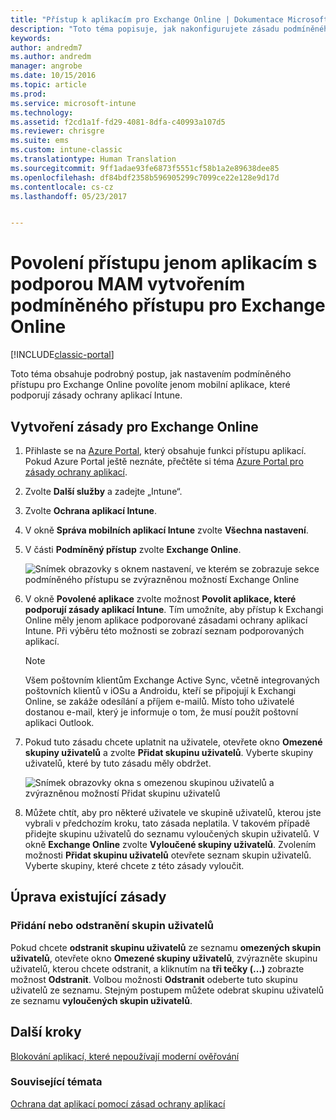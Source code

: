 ```yaml
---
title: "Přístup k aplikacím pro Exchange Online | Dokumentace Microsoftu"
description: "Toto téma popisuje, jak nakonfigurujete zásadu podmíněného přístupu pro aplikace MAM."
keywords: 
author: andredm7
ms.author: andredm
manager: angrobe
ms.date: 10/15/2016
ms.topic: article
ms.prod: 
ms.service: microsoft-intune
ms.technology: 
ms.assetid: f2cd1a1f-fd29-4081-8dfa-c40993a107d5
ms.reviewer: chrisgre
ms.suite: ems
ms.custom: intune-classic
ms.translationtype: Human Translation
ms.sourcegitcommit: 9ff1adae93fe6873f5551cf58b1a2e89638dee85
ms.openlocfilehash: df84bdf2358b596905299c7099ce22e128e9d17d
ms.contentlocale: cs-cz
ms.lasthandoff: 05/23/2017


---
```


# <a name="create-an-exchange-online-conditional-access-to-only-allow-apps-supported-by-mam"></a>Povolení přístupu jenom aplikacím s podporou MAM vytvořením podmíněného přístupu pro Exchange Online

[!INCLUDE[classic-portal](../includes/classic-portal.md)]

Toto téma obsahuje podrobný postup, jak nastavením podmíněného přístupu pro Exchange Online povolíte jenom mobilní aplikace, které podporují zásady ochrany aplikací Intune.


## <a name="create-an-exchange-online-policy"></a>Vytvoření zásady pro Exchange Online
1.  Přihlaste se na [Azure Portal](https://portal.azure.com), který obsahuje funkci přístupu aplikací. Pokud Azure Portal ještě neznáte, přečtěte si téma [Azure Portal pro zásady ochrany aplikací](azure-portal-for-microsoft-intune-mam-policies.md).

2.  Zvolte **Další služby** a zadejte „Intune“.

3.  Zvolte **Ochrana aplikací Intune**.

4.  V okně **Správa mobilních aplikací Intune** zvolte **Všechna nastavení**.

5.  V části **Podmíněný přístup** zvolte **Exchange Online**.

    ![Snímek obrazovky s oknem nastavení, ve kterém se zobrazuje sekce podmíněného přístupu se zvýrazněnou možností Exchange Online](../media/MAM-conditional-access-1.png)

6. V okně **Povolené aplikace** zvolte možnost **Povolit aplikace, které podporují zásady aplikací Intune**. Tím umožníte, aby přístup k Exchangi Online měly jenom aplikace podporované zásadami ochrany aplikací Intune. Při výběru této možnosti se zobrazí seznam podporovaných aplikací.

    >[!NOTE]
    >Všem poštovním klientům Exchange Active Sync, včetně integrovaných poštovních klientů v iOSu a Androidu, kteří se připojují k Exchangi Online, se zakáže odesílání a příjem e-mailů. Místo toho uživatelé dostanou e-mail, který je informuje o tom, že musí použít poštovní aplikaci Outlook.

7. Pokud tuto zásadu chcete uplatnit na uživatele, otevřete okno **Omezené skupiny uživatelů** a zvolte **Přidat skupinu uživatelů**. Vyberte skupiny uživatelů, které by tuto zásadu měly obdržet.

    ![Snímek obrazovky okna s omezenou skupinou uživatelů a zvýrazněnou možností Přidat skupinu uživatelů](../media/mam-ca-add-user-group.png)

8. Můžete chtít, aby pro některé uživatele ve skupině uživatelů, kterou jste vybrali v předchozím kroku, tato zásada neplatila. V takovém případě přidejte skupinu uživatelů do seznamu vyloučených skupin uživatelů. V okně **Exchange Online** zvolte **Vyloučené skupiny uživatelů**. Zvolením možnosti **Přidat skupinu uživatelů** otevřete seznam skupin uživatelů. Vyberte skupiny, které chcete z této zásady vyloučit.  

## <a name="modify-an-existing-policy"></a>Úprava existující zásady
### <a name="add-or-delete-user-groups"></a>Přidání nebo odstranění skupin uživatelů

Pokud chcete **odstranit skupinu uživatelů** ze seznamu **omezených skupin uživatelů**, otevřete okno **Omezené skupiny uživatelů**, zvýrazněte skupinu uživatelů, kterou chcete odstranit, a kliknutím na **tři tečky (...)** zobrazte možnost **Odstranit**. Volbou možnosti **Odstranit** odeberte tuto skupinu uživatelů ze seznamu. Stejným postupem můžete odebrat skupinu uživatelů ze seznamu **vyloučených skupin uživatelů**.


## <a name="next-steps"></a>Další kroky
[Blokování aplikací, které nepoužívají moderní ověřování](block-apps-with-no-modern-authentication.md)
### <a name="see-also"></a>Související témata
[Ochrana dat aplikací pomocí zásad ochrany aplikací](protect-app-data-using-mobile-app-management-policies-with-microsoft-intune.md)

